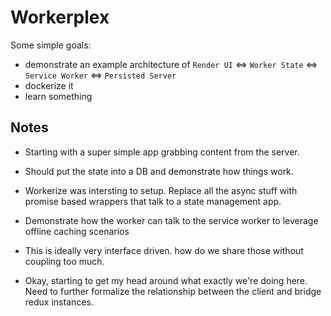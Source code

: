 # Workerplex

Some simple goals:

- demonstrate an example architecture of `Render UI` <=> `Worker State` <=> `Service Worker` <=> `Persisted Server`
- dockerize it
- learn something

## Notes

- Starting with a super simple app grabbing content from the server.
- Should put the state into a DB and demonstrate how things work.
- Workerize was intersting to setup. Replace all the async stuff with promise based wrappers that talk to a state management app.
- Demonstrate how the worker can talk to the service worker to leverage offline caching scenarios
- This is ideally very interface driven. how do we share those without coupling too much.

- Okay, starting to get my head around what exactly we're doing here. Need to further formalize the relationship between the client and bridge redux instances.

